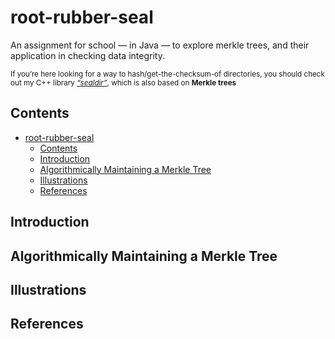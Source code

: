 # root-rubber-seal
An assignment for school — in Java — to explore merkle trees, and their application in checking data integrity.

<sup>If you’re here looking for a way to hash/get-the-checksum-of directories, you should check out my C++ library [*“sealdir”*](https://github.com/mavenor/sealdir), which is also based on **Merkle trees**</sup>

## Contents
- [root-rubber-seal](#root-rubber-seal)
  - [Contents](#contents)
  - [Introduction](#introduction)
  - [Algorithmically Maintaining a Merkle Tree](#algorithmically-maintaining-a-merkle-tree)
  - [Illustrations](#illustrations)
  - [References](#references)

## Introduction
## Algorithmically Maintaining a Merkle Tree
## Illustrations
## References
